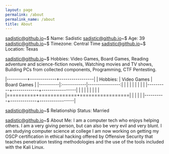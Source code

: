 ```yaml
---
layout: page
permalink: /about
permalink_name: /about
title: About
---
```



sadistic@github.io~$ Name: Sadistic
sadistic@github.io~$ Age: 39
sadistic@github.io~$ Timezone: Central Time 
sadistic@github.io~$ Location: Texas

sadistic@github.io~$ Hobbies: Video Games, Board Games, Reading adventure and science-fiction novels, Watching movies and TV shows, Building PCs from collected components, Programming, CTF Pentesting.

|----------+-------------+-----------------|
| Hobbies: | Video Games | Board Games     |
|----------|:------------|----------------:|
|          |             |                 |
|          |             |                 |
|----------+-------------+-----------------|
|          |             |                 |
|          |             |                 |
|==========+=============+=================|
|          |             |                 |
|----------+-------------+-----------------|

sadistic@github.io~$ Relationship Status:  Married


sadistic@github.io~$ About Me: I am a computer tech 
who enjoys helping others. I am a very giving person, 
but can also be very evil and very blunt. I am studying 
computer science at college I am now working on getting 
my OSCP certification in ethical hacking offered by 
Offensive Security that teaches penetration testing 
methodologies and the use of the tools included with 
the Kali Linux.


[THM-Profile]: https://tryhackme.com/p/Sadistic


